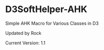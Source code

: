 # D3SoftHelper-AHK
Simple AHK Macro for Various Classes in D3


Updated by Rock

Current Version: 1.1
